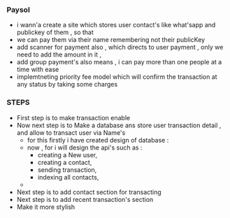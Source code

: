 ### Paysol

- i wann'a create a site which stores user contact's like what'sapp and publickey of them , so that
- we can pay them via their name remembering not their publicKey
- add scanner for payment also , which directs to user payment , only we need to add the amount in it ,
- add group payment's also means , i can pay more than one people at a time with ease
- implemtneting priority fee model which will confirm the transaction at any status by taking some charges

### STEPS

- First step is to make transaction enable
- Now next step is to Make a database ans store user transaction detail , and allow to transact user via Name's
  - for this firstly i have created design of database :
  - now , for i will design the api's such as :
    - creating a New user,
    - creating a contact,
    - sending transaction,
    - indexing all contacts,
  -
- Next step is to add contact section for transacting
- Next step is to add recent transaction's section
- Make it more stylish
